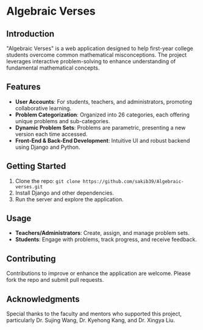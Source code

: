 # Algebraic Verses

## Introduction
"Algebraic Verses" is a web application designed to help first-year college students overcome common mathematical misconceptions. The project leverages interactive problem-solving to enhance understanding of fundamental mathematical concepts.

## Features
- **User Accounts**: For students, teachers, and administrators, promoting collaborative learning.
- **Problem Categorization**: Organized into 26 categories, each offering unique problems and sub-categories.
- **Dynamic Problem Sets**: Problems are parametric, presenting a new version each time accessed.
- **Front-End & Back-End Development**: Intuitive UI and robust backend using Django and Python.

## Getting Started
1. Clone the repo: `git clone https://github.com/sakib39/Algebraic-verses.git`
2. Install Django and other dependencies.
3. Run the server and explore the application.

## Usage
- **Teachers/Administrators**: Create, assign, and manage problem sets.
- **Students**: Engage with problems, track progress, and receive feedback.

## Contributing
Contributions to improve or enhance the application are welcome. Please fork the repo and submit pull requests.

## Acknowledgments
Special thanks to the faculty and mentors who supported this project, particularly Dr. Sujing Wang, Dr. Kyehong Kang, and Dr. Xingya Liu.

